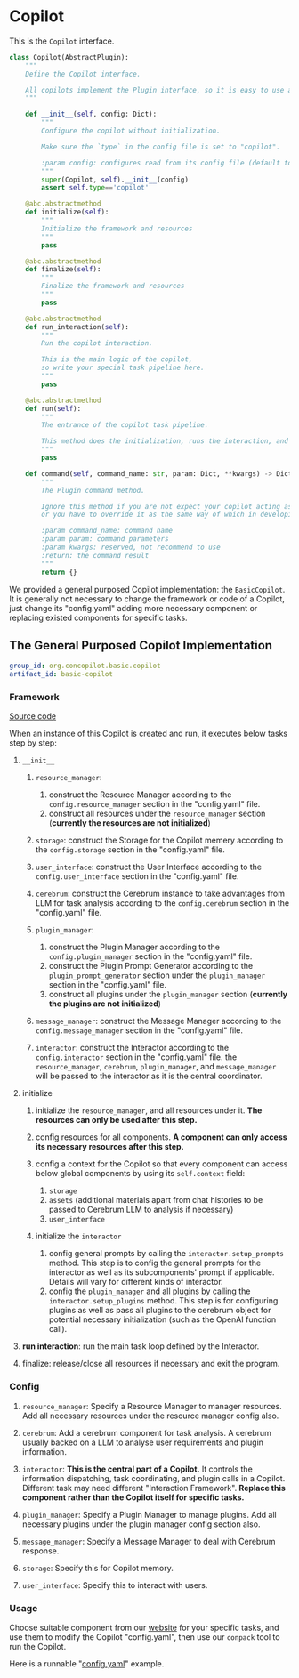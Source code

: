 # Copilot

This is the `Copilot` interface.

```python
class Copilot(AbstractPlugin):
    """
    Define the Copilot interface.

    All copilots implement the Plugin interface, so it is easy to use a copilot as a plugin in another copilot.
    """

    def __init__(self, config: Dict):
        """
        Configure the copilot without initialization.

        Make sure the `type` in the config file is set to "copilot".

        :param config: configures read from its config file (default to "config.yaml")
        """
        super(Copilot, self).__init__(config)
        assert self.type=='copilot'

    @abc.abstractmethod
    def initialize(self):
        """
        Initialize the framework and resources
        """
        pass

    @abc.abstractmethod
    def finalize(self):
        """
        Finalize the framework and resources
        """
        pass

    @abc.abstractmethod
    def run_interaction(self):
        """
        Run the copilot interaction.

        This is the main logic of the copilot,
        so write your special task pipeline here.
        """
        pass

    @abc.abstractmethod
    def run(self):
        """
        The entrance of the copilot task pipeline.

        This method does the initialization, runs the interaction, and does the finalization.
        """
        pass

    def command(self, command_name: str, param: Dict, **kwargs) -> Dict:
        """
        The Plugin command method.

        Ignore this method if you are not expect your copilot acting as a plugin in other copilots,
        or you have to override it as the same way of which in developing Plugins.

        :param command_name: command name
        :param param: command parameters
        :param kwargs: reserved, not recommend to use
        :return: the command result
        """
        return {}
```

We provided a general purposed Copilot implementation: the `BasicCopilot`.
It is generally not necessary to change the framework or code of a Copilot,
just change its "config.yaml" adding more necessary component or replacing existed components for specific tasks.

## The General Purposed Copilot Implementation

```yaml
group_id: org.concopilot.basic.copilot
artifact_id: basic-copilot
```

### Framework

[Source code](https://github.com/ConCopilot/concopilot/tree/main/concopilot/basic/copilot)

When an instance of this Copilot is created and run, it executes below tasks step by step:

1. `__init__`

    1. `resource_manager`:
        1. construct the Resource Manager according to the `config.resource_manager` section in the "config.yaml" file.
        2. construct all resources under the `resource_manager` section (**currently the resources are not initialized**)

    2. `storage`: construct the Storage for the Copilot memery according to the `config.storage` section in the "config.yaml" file.

    3. `user_interface`: construct the User Interface according to the `config.user_interface` section in the "config.yaml" file.

    4. `cerebrum`: construct the Cerebrum instance to take advantages from LLM for task analysis according to the `config.cerebrum` section in the "config.yaml" file.

    5. `plugin_manager`:
        1. construct the Plugin Manager according to the `config.plugin_manager` section in the "config.yaml" file.
        2. construct the Plugin Prompt Generator according to the `plugin_prompt_generator` section under the `plugin_manager` section in the "config.yaml" file.
        3. construct all plugins under the `plugin_manager` section (**currently the plugins are not initialized**)

    6. `message_manager`: construct the Message Manager according to the `config.message_manager` section in the "config.yaml" file.

    7. `interactor`: construct the Interactor according to the `config.interactor` section in the "config.yaml" file.
      the `resource_manager`, `cerebrum`, `plugin_manager`, and `message_manager` will be passed to the interactor as it is the central coordinator.

2. initialize

    1. initialize the `resource_manager`, and all resources under it.
        **The resources can only be used after this step.**

    2. config resources for all components.
        **A component can only access its necessary resources after this step.**

    3. config a context for the Copilot so that every component can access below global components by using its `self.context` field:
        1. `storage`
        2. `assets` (additional materials apart from chat histories to be passed to Cerebrum LLM to analysis if necessary)
        3. `user_interface`

    4. initialize the `interactor`
        1. config general prompts by calling the `interactor.setup_prompts` method.
            This step is to config the general prompts for the interactor as well as its subcomponents' prompt if applicable.
            Details will vary for different kinds of interactor.
        2. config the `plugin_manager` and all plugins by calling the `interactor.setup_plugins` method.
            This step is for configuring plugins as well as pass all plugins to the cerebrum object for potential necessary initialization (such as the OpenAI function call).

3. **run interaction**: run the main task loop defined by the Interactor.

4. finalize: release/close all resources if necessary and exit the program.

### Config

1. `resource_manager`: Specify a Resource Manager to manager resources.
    Add all necessary resources under the resource manager config also.

2. `cerebrum`: Add a cerebrum component for task analysis.
    A cerebrum usually backed on a LLM to analyse user requirements and plugin information.

3. `interactor`: **This is the central part of a Copilot.**
    It controls the information dispatching, task coordinating, and plugin calls in a Copilot.
    Different task may need different "Interaction Framework".
    **Replace this component rather than the Copilot itself for specific tasks.**

4. `plugin_manager`: Specify a Plugin Manager to manage plugins.
    Add all necessary plugins under the plugin manager config section also.

5. `message_manager`: Specify a Message Manager to deal with Cerebrum response.

6. `storage`: Specify this for Copilot memory.

7. `user_interface`: Specify this to interact with users.

### Usage

Choose suitable component from our [website](https://concopilot.org) for your specific tasks,
and use them to modify the Copilot "config.yaml",
then use our `conpack` tool to run the Copilot.

Here is a runnable "[config.yaml](https://github.com/ConCopilot/concopilot-examples/blob/main/concopilot_examples/copilot/auto/.config/config.yaml)" example.
